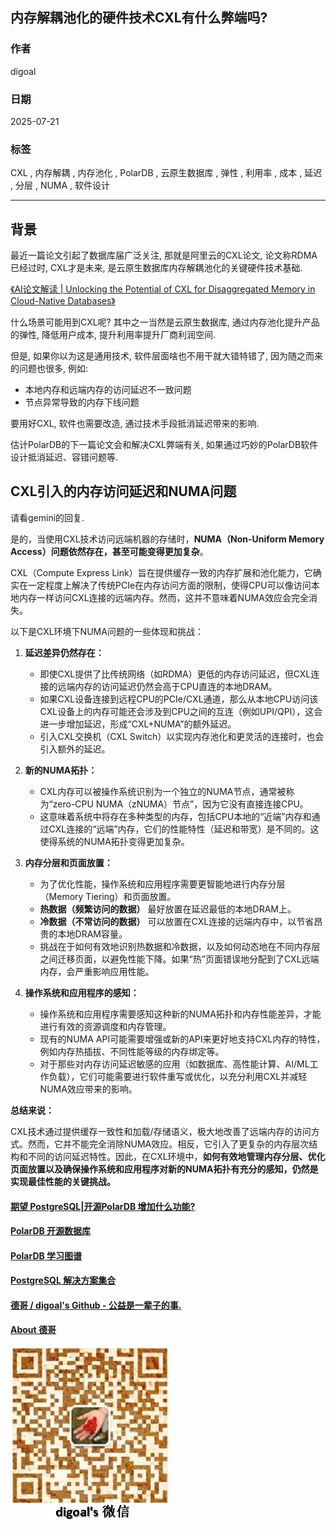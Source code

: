 ## 内存解耦池化的硬件技术CXL有什么弊端吗?   
          
### 作者          
digoal          
          
### 日期          
2025-07-21         
          
### 标签          
CXL , 内存解耦 , 内存池化 , PolarDB , 云原生数据库 , 弹性 , 利用率 , 成本 , 延迟 , 分层 , NUMA , 软件设计        
          
----          
          
## 背景    
最近一篇论文引起了数据库届广泛关注, 那就是阿里云的CXL论文, 论文称RDMA已经过时, CXL才是未来, 是云原生数据库内存解耦池化的关键硬件技术基础.  
  
[《AI论文解读 | Unlocking the Potential of CXL for Disaggregated Memory in Cloud-Native Databases》](../202507/20250719_01.md)    
  
什么场景可能用到CXL呢? 其中之一当然是云原生数据库, 通过内存池化提升产品的弹性, 降低用户成本, 提升利用率提升厂商利润空间.   
  
但是, 如果你以为这是通用技术, 软件层面啥也不用干就大错特错了, 因为随之而来的问题也很多, 例如:  
- 本地内存和远端内存的访问延迟不一致问题  
- 节点异常导致的内存下线问题  
  
要用好CXL, 软件也需要改造, 通过技术手段抵消延迟带来的影响.   
  
估计PolarDB的下一篇论文会和解决CXL弊端有关, 如果通过巧妙的PolarDB软件设计抵消延迟、容错问题等.   
  
## CXL引入的内存访问延迟和NUMA问题  
  
请看gemini的回复.   
  
是的，当使用CXL技术访问远端机器的存储时，**NUMA（Non-Uniform Memory Access）问题依然存在，甚至可能变得更加复杂**。  
  
CXL（Compute Express Link）旨在提供缓存一致的内存扩展和池化能力，它确实在一定程度上解决了传统PCIe在内存访问方面的限制，使得CPU可以像访问本地内存一样访问CXL连接的远端内存。然而，这并不意味着NUMA效应会完全消失。  
  
以下是CXL环境下NUMA问题的一些体现和挑战：  
  
1.  **延迟差异仍然存在：**  
    * 即使CXL提供了比传统网络（如RDMA）更低的内存访问延迟，但CXL连接的远端内存的访问延迟仍然会高于CPU直连的本地DRAM。  
    * 如果CXL设备连接到远程CPU的PCIe/CXL通道，那么从本地CPU访问该CXL设备上的内存可能还会涉及到CPU之间的互连（例如UPI/QPI），这会进一步增加延迟，形成“CXL+NUMA”的额外延迟。  
    * 引入CXL交换机（CXL Switch）以实现内存池化和更灵活的连接时，也会引入额外的延迟。  
  
2.  **新的NUMA拓扑：**  
    * CXL内存可以被操作系统识别为一个独立的NUMA节点，通常被称为“zero-CPU NUMA（zNUMA）节点”，因为它没有直接连接CPU。  
    * 这意味着系统中将存在多种类型的内存，包括CPU本地的“近端”内存和通过CXL连接的“远端”内存，它们的性能特性（延迟和带宽）是不同的。这使得系统的NUMA拓扑变得更加复杂。  
  
3.  **内存分层和页面放置：**  
    * 为了优化性能，操作系统和应用程序需要更智能地进行内存分层（Memory Tiering）和页面放置。  
    * **热数据（频繁访问的数据）** 最好放置在延迟最低的本地DRAM上。  
    * **冷数据（不常访问的数据）** 可以放置在CXL连接的远端内存中，以节省昂贵的本地DRAM容量。  
    * 挑战在于如何有效地识别热数据和冷数据，以及如何动态地在不同内存层之间迁移页面，以避免性能下降。如果“热”页面错误地分配到了CXL远端内存，会严重影响应用性能。  
  
4.  **操作系统和应用程序的感知：**  
    * 操作系统和应用程序需要感知这种新的NUMA拓扑和内存性能差异，才能进行有效的资源调度和内存管理。  
    * 现有的NUMA API可能需要增强或新的API来更好地支持CXL内存的特性，例如内存热插拔、不同性能等级的内存绑定等。  
    * 对于那些对内存访问延迟敏感的应用（如数据库、高性能计算、AI/ML工作负载），它们可能需要进行软件重写或优化，以充分利用CXL并减轻NUMA效应带来的影响。  
  
**总结来说：**  
  
CXL技术通过提供缓存一致性和加载/存储语义，极大地改善了远端内存的访问方式。然而，它并不能完全消除NUMA效应。相反，它引入了更复杂的内存层次结构和不同的访问延迟特性。因此，在CXL环境中，**如何有效地管理内存分层、优化页面放置以及确保操作系统和应用程序对新的NUMA拓扑有充分的感知，仍然是实现最佳性能的关键挑战。**  
    
  
#### [期望 PostgreSQL|开源PolarDB 增加什么功能?](https://github.com/digoal/blog/issues/76 "269ac3d1c492e938c0191101c7238216")
  
  
#### [PolarDB 开源数据库](https://openpolardb.com/home "57258f76c37864c6e6d23383d05714ea")
  
  
#### [PolarDB 学习图谱](https://www.aliyun.com/database/openpolardb/activity "8642f60e04ed0c814bf9cb9677976bd4")
  
  
#### [PostgreSQL 解决方案集合](../201706/20170601_02.md "40cff096e9ed7122c512b35d8561d9c8")
  
  
#### [德哥 / digoal's Github - 公益是一辈子的事.](https://github.com/digoal/blog/blob/master/README.md "22709685feb7cab07d30f30387f0a9ae")
  
  
#### [About 德哥](https://github.com/digoal/blog/blob/master/me/readme.md "a37735981e7704886ffd590565582dd0")
  
  
![digoal's wechat](../pic/digoal_weixin.jpg "f7ad92eeba24523fd47a6e1a0e691b59")
  
